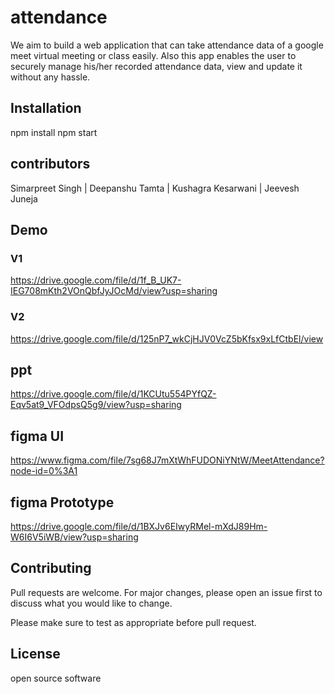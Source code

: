 # attendance 
We aim to build a web application that can take attendance data of a google meet virtual meeting or class easily. Also this app enables the user to securely manage his/her recorded attendance data, view and update it  without any hassle.


## Installation

npm install 
npm start

## contributors
 Simarpreet Singh |
 Deepanshu Tamta |
 Kushagra Kesarwani |
Jeevesh Juneja
## Demo
 ### V1
 https://drive.google.com/file/d/1f_B_UK7-IEG708mKth2VOnQbfJyJOcMd/view?usp=sharing
 ### V2
 https://drive.google.com/file/d/125nP7_wkCjHJV0VcZ5bKfsx9xLfCtbEl/view

## ppt 
https://drive.google.com/file/d/1KCUtu554PYfQZ-Eqv5at9_VFOdpsQ5g9/view?usp=sharing

## figma UI
https://www.figma.com/file/7sg68J7mXtWhFUDONiYNtW/MeetAttendance?node-id=0%3A1

## figma Prototype
https://drive.google.com/file/d/1BXJv6EIwyRMel-mXdJ89Hm-W6I6V5iWB/view?usp=sharing



## Contributing
Pull requests are welcome. For major changes, please open an issue first to discuss what you would like to change.

Please make sure to test as appropriate before pull request.

## License
open source software 
